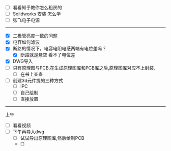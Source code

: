  - [ ] 看看知乎教你怎么租房的
- [ ] Solidworks 安装 怎么学
- [ ] 张飞电子电源
___
- [x] 二极管亮度一致的问题
- [x] 电容如何滤波
- [x] 断路的情况下，电容电阻电感两端有电位差吗？
	- [x] 断路就是悬空 看不了电位差
- [x] DWG导入
- [ ] 只有原理图与PCB,在生成原理图库和PCB库之后,原理图库对应不上封装.
	- [ ] 在书上查查
- [ ] 创建3d元件提的三种方式
	- [ ] IPC
	- [ ] 自己绘制
	- [ ] 直接放置
___
上午
- [ ] 看看视频
- [ ] 下午再导入dwg
	- [ ] 试试导出原理图库,然后绘制PCB
	- [ ] 



